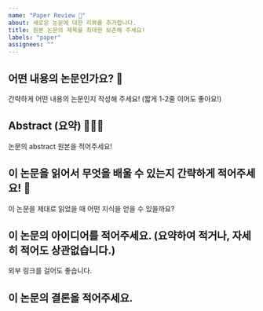 ```yaml
---
name: "Paper Review 🔬"
about: 새로운 논문에 대한 리뷰를 추가합니다.
title: 원본 논문의 제목을 최대한 보존해 주세요!
labels: "paper"
assignees: ""
---
```


## 어떤 내용의 논문인가요? 👋

간략하게 어떤 내용의 논문인지 작성해 주세요! (짧게 1-2줄 이어도 좋아요!)

## Abstract (요약) 🕵🏻‍♂️

논문의 abstract 원본을 적어주세요!

## 이 논문을 읽어서 무엇을 배울 수 있는지 간략하게 적어주세요! 🤔

이 논문을 제대로 읽었을 때 어떤 지식을 얻을 수 있을까요?


## 이 논문의 아이디어를 적어주세요. (요약하여 적거나, 자세히 적어도 상관없습니다.)

외부 링크를 걸어도 좋습니다.

## 이 논문의 결론을 적어주세요.

